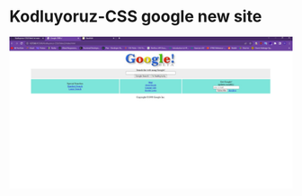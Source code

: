 # Kodluyoruz-CSS google new site
![enter image description here](https://github.com/denizyt/Kodluyoruz-CSS/blob/main/Odev2/img/css-odev.jpg?raw=true)